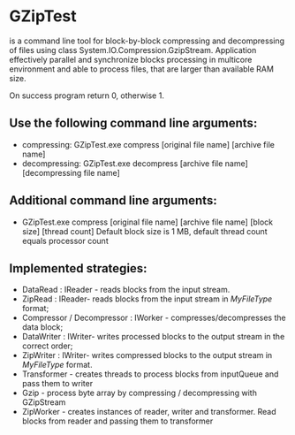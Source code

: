 ﻿# GZipTest
is a command line tool for block-by-block compressing and decompressing of files using class System.IO.Compression.GzipStream.
Application effectively parallel and synchronize blocks processing in multicore environment and able to process files, that are larger than available RAM size.

On success program return 0, otherwise 1.

## Use the following command line arguments:
* compressing: GZipTest.exe compress [original file name] [archive file name]
* decompressing: GZipTest.exe decompress [archive file name] [decompressing file name]

## Additional command line arguments:
* GZipTest.exe compress [original file name] [archive file name] [block size] [thread count]
Default block size is 1 MB, default thread count equals processor count

## Implemented strategies: 
*  DataRead : IReader - reads blocks from the input stream.
*  ZipRead : IReader- reads blocks from the input stream in *MyFileType* format;
*  Compressor / Decompressor : IWorker - compresses/decompresses the data block;
*  DataWriter : IWriter-  writes processed blocks to the output stream in the correct order;
*  ZipWriter : IWriter- writes compressed blocks to the output stream in *MyFileType* format.
*  Transformer - creates threads to process blocks from inputQueue and pass them to writer
*  Gzip - process byte array by compressing / decompressing with GZipStream 
*  ZipWorker - creates instances of reader, writer and transformer. Read blocks from reader and passing them to transformer




